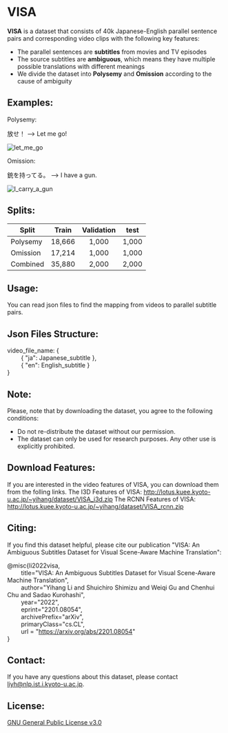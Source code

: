 VISA
==========

__VISA__ is a dataset that consists of 40k Japanese-English parallel sentence pairs and corresponding video clips with the following key features: 
  - The parallel sentences are __subtitles__ from movies and TV episodes
  - The source subtitles are __ambiguous__, which means they have multiple possible translations with different meanings
  - We divide the dataset into __Polysemy__ and __Omission__ according to the cause of ambiguity

Examples:
-------------------
Polysemy:  
  
放せ！ --> Let me go!

![let_me_go](https://user-images.githubusercontent.com/38623473/160537899-a5085b99-d3f4-49aa-a5c2-df33c984c2f3.gif)

Omission:  
  
銃を持ってる。 --> I have a gun.

![I_carry_a_gun](https://user-images.githubusercontent.com/38623473/160538132-6e0ab417-41f7-45ca-aef5-c8a540496a69.gif)

Splits:
-------------------

| Split      | Train     | Validation     | test     |
| ---------- | :-----------:  | :-----------: | :-----------: |
|Polysemy      |   18,666      |     1,000        |         1,000 |
|Omission      |   17,214      |     1,000        |         1,000 |
|Combined      |   35,880      |     2,000        |         2,000 |

Usage:
-------------------
You can read json files to find the mapping from videos to parallel subtitle pairs.

Json Files Structure:
-------------------  
video_file_name: {  
&emsp;&emsp;      { "ja": Japanese_subtitle },  
&emsp;&emsp;      { "en": English_subtitle }  
}  

Note:
-------------------
Please, note that by downloading the dataset, you agree to the following conditions:
  - Do not re-distribute the dataset without our permission.
  - The dataset can only be used for research purposes. Any other use is explicitly prohibited.
<!---  - We do not officially distribute the video clips. Do not disclose this anywhere, even in your paper.--->

Download Features:
-------------------
If you are interested in the video features of VISA, you can download them from the folling links.
The I3D Features of VISA: http://lotus.kuee.kyoto-u.ac.jp/~yihang/dataset/VISA_i3d.zip
The RCNN Features of VISA: http://lotus.kuee.kyoto-u.ac.jp/~yihang/dataset/VISA_rcnn.zip

Citing:
-------------------
If you find this dataset helpful, please cite our publication "VISA: An Ambiguous Subtitles Dataset for Visual Scene-Aware Machine Translation":  
  
@misc{li2022visa,  
&emsp;&emsp;      title="VISA: An Ambiguous Subtitles Dataset for Visual Scene-Aware Machine Translation",  
&emsp;&emsp;      author="Yihang Li and Shuichiro Shimizu and Weiqi Gu and Chenhui Chu and Sadao Kurohashi",  
&emsp;&emsp;      year="2022",  
&emsp;&emsp;      eprint="2201.08054",  
&emsp;&emsp;      archivePrefix="arXiv",  
&emsp;&emsp;      primaryClass="cs.CL",  
&emsp;&emsp;      url = "https://arxiv.org/abs/2201.08054"  
}

Contact:
-------------------
If you have any questions about this dataset, please contact liyh@nlp.ist.i.kyoto-u.ac.jp.

License:
-------------------
[GNU General Public License v3.0](LICENSE)
